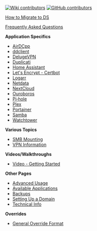 [![Wiki contributors](https://img.shields.io/github/contributors/GhostWriters/DockSTARTer-wiki.svg?label=Technical%20Writers)](https://github.com/GhostWriters/DockSTARTer-wiki/graphs/contributors)
[![GitHub contributors](https://img.shields.io/github/contributors/GhostWriters/DockSTARTer.svg?label=Developers)](https://github.com/GhostWriters/DockSTARTer/graphs/contributors)

[How to Migrate to DS](Migration.md)

[Frequently Asked Questions](Frequently-Asked-Questions.md)

**Application Specifics**
* [AirDCpp](AirDCpp.md)
* [ddclient](ddclient.md)
* [DelugeVPN](DelugeVPN.md)
* [Duplicati](Duplicati.md)
* [Home Assistant](Home-Assistant.md)
* [Let's Encrypt - Certbot](LECerbot.md)
* [Logarr](Logarr.md)
* [Netdata](Netdata.md)
* [NextCloud](NextCloud.md)
* [Ouroboros](Ouroboros.md)
* [Pi‐hole](Pi-hole.md)
* [Plex](Plex.md)
* [Portainer](Portainer.md)
* [Samba](Samba.md)
* [Watchtower](Watchtower.md)

**Various Topics**
* [SMB Mounting](SMB-Mounting.md)
* [VPN Information](VPN-Information.md)

**Videos/Walkthroughs**
* [Video - Getting Started](https://www.youtube.com/watch?v=6pkbS07CAnU)

**Other Pages**
* [Advanced Usage](Advanced-Usage.md)
* [Available Applications](Available-Applications.md)
* [Backups](Backups.md)
* [Setting Up a Domain](Setting-Up-a-Domain.md)
* [Technical Info](Technical-Info.md)

**Overrides**
* [General Override Format](Overrides.md)
